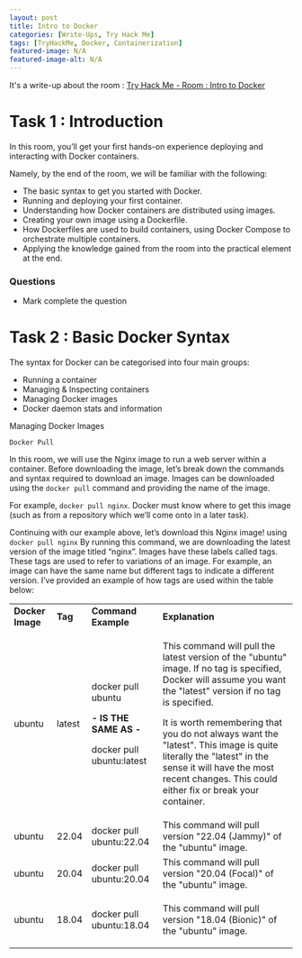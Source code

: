 ```yaml
---
layout: post
title: Intro to Docker
categories: [Write-Ups, Try Hack Me]
tags: [TryHackMe, Docker, Containerization]
featured-image: N/A
featured-image-alt: N/A 
---
```


It's a write-up about the room : [Try Hack Me - Room : Intro to Docker](https://tryhackme.com/room/introtodockerk8pdqk)

# Task 1 : Introduction

In this room, you’ll get your first hands-on experience deploying and interacting with Docker containers.

Namely, by the end of the room, we will be familiar with the following:

 - The basic syntax to get you started with Docker.
 - Running and deploying your first container.
 - Understanding how Docker containers are distributed using images.
 - Creating your own image using a Dockerfile.
 - How Dockerfiles are used to build containers, using Docker Compose to orchestrate multiple containers.
 - Applying the knowledge gained from the room into the practical element at the end.

 ### Questions 

 - Mark complete the question

# Task 2 : Basic Docker Syntax

The syntax for Docker can be categorised into four main groups:

 - Running a container
 - Managing & Inspecting containers
 - Managing Docker images
 - Docker daemon stats and information

 Managing Docker Images

`Docker Pull`

In this room, we will use the Nginx image to run a web server within a container. Before downloading the image, let’s break down the commands and syntax required to download an image. Images can be downloaded using the `docker pull` command and providing the name of the image.

For example, `docker pull nginx`. Docker must know where to get this image (such as from a repository which we’ll come onto in a later task).

Continuing with our example above, let’s download this Nginx image! using `docker pull nginx`
By running this command, we are downloading the latest version of the image titled “nginx”. Images have these labels called tags. These tags are used to refer to variations of an image. For example, an image can have the same name but different tags to indicate a different version. I’ve provided an example of how tags are used within the table below:

<table class="table table-bordered"><tbody><tr><td><b>Docker Image</b></td><td><b>Tag</b></td><td><b>Command Example</b></td><td><b>Explanation</b></td></tr><tr><td>ubuntu</td><td>latest</td><td><p>docker pull ubuntu</p><p><b>- IS THE SAME AS -</b></p><p>docker pull ubuntu:latest</p></td><td><p>This command will pull the latest version of the "ubuntu" image. If no tag is specified, Docker will assume you want the "latest" version if no tag is specified.</p><p>It is worth remembering that you do not always want the "latest". This image is quite literally the "latest" in the sense it will have the most recent changes. This could either fix or break your container.</p></td></tr><tr><td>ubuntu</td><td>22.04</td><td>docker pull ubuntu:22.04</td><td>This command will pull version "22.04 (Jammy)" of the "ubuntu" image.<br></td></tr><tr><td>ubuntu</td><td>20.04</td><td>docker pull ubuntu:20.04</td><td>This command will pull version "20.04 (Focal)" of the "ubuntu" image.</td></tr><tr><td>ubuntu</td><td>18.04</td><td>docker pull ubuntu:18.04</td><td><p>This command will pull version "18.04 (Bionic)" of the "ubuntu" image.</p></td></tr></tbody></table>



